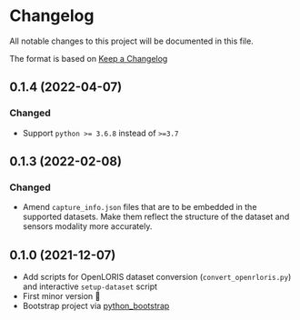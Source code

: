 # Changelog

All notable changes to this project will be documented in this file.

The format is based on [Keep a Changelog](https://keepachangelog.com/en/1.0.0/)

## 0.1.4 (2022-04-07)

### Changed

* Support `python >= 3.6.8` instead of `>=3.7`

## 0.1.3 (2022-02-08)

### Changed

* Amend `capture_info.json` files that are to be embedded in the supported
    datasets. Make them reflect the structure of the dataset and sensors
    modality more accurately.

## 0.1.0 (2021-12-07)

* Add scripts for OpenLORIS dataset conversion (`convert_openrloris.py`) and
  interactive `setup-dataset` script
* First minor version 🎉
* Bootstrap project via
    [python_bootstrap](https://github.com/bergercookie/python_package_cookiecutter)

<!-- ### Added -->
<!-- ### Changed -->
<!-- ### Deprecated -->
<!-- ### Removed -->
<!-- ### Fixed -->
<!-- ### Security -->
